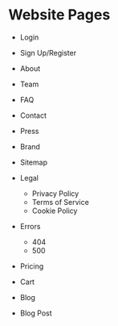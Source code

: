 # Website Pages

- Login
- Sign Up/Register

- About
- Team
- FAQ
- Contact
- Press
- Brand
- Sitemap

- Legal
  - Privacy Policy
  - Terms of Service
  - Cookie Policy

- Errors
  - 404
  - 500

- Pricing
- Cart

- Blog
- Blog Post
